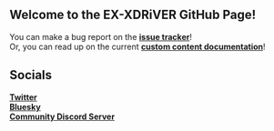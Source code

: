 ## Welcome to the EX-XDRiVER GitHub Page!

You can make a bug report on the **[issue tracker](https://github.com/EX-XDRiVER/Issues/issues)**! <br/>
Or, you can read up on the current **[custom content documentation](https://github.com/EX-XDRiVER/Chart-Documentation)**!

## Socials

**[Twitter](https://twitter.com/exdrv)**<br/>
**[Bluesky](https://bsky.app/profile/xdrv.bsky.social)**<br/>
**[Community Discord Server](https://discord.gg/kPxStHrJxY)**<br/>
